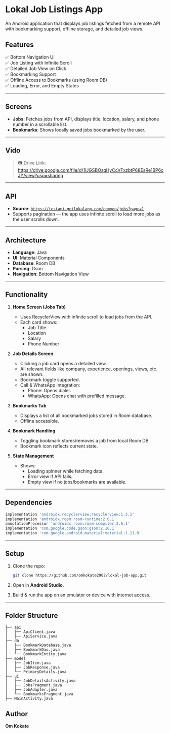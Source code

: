 # Lokal Job Listings App

An Android application that displays job listings fetched from a remote API with bookmarking support, offline storage, and detailed job views.

## Features

✅ Bottom Navigation UI  
✅ Job Listing with Infinite Scroll  
✅ Detailed Job View on Click  
✅ Bookmarking Support  
✅ Offline Access to Bookmarks (using Room DB)  
✅ Loading, Error, and Empty States  

---

## Screens

- **Jobs**: Fetches jobs from API, displays title, location, salary, and phone number in a scrollable list.
- **Bookmarks**: Shows locally saved jobs bookmarked by the user.

---

## Vido

> 📷 Drive Link: https://drive.google.com/file/d/1lJGSBOsqHyCcVFxzbtP68EsRe1BP6cJY/view?usp=sharing

---

## API

- **Source**: [`https://testapi.getlokalapp.com/common/jobs?page=1`](https://testapi.getlokalapp.com/common/jobs?page=1)  
- Supports pagination — the app uses infinite scroll to load more jobs as the user scrolls down.

---

## Architecture

- **Language**: Java
- **UI**: Material Components
- **Database**: Room DB
- **Parsing**: Gson
- **Navigation**: Bottom Navigation View

---

## Functionality

1. **Home Screen (Jobs Tab)**  
   - Uses RecyclerView with infinite scroll to load jobs from the API.
   - Each card shows:
     - Job Title
     - Location
     - Salary
     - Phone Number

2. **Job Details Screen**  
   - Clicking a job card opens a detailed view.
   - All relevant fields like company, experience, openings, views, etc. are shown.
   - Bookmark toggle supported.
   - Call & WhatsApp integration:
     - Phone: Opens dialer.
     - WhatsApp: Opens chat with prefilled message.

3. **Bookmarks Tab**  
   - Displays a list of all bookmarked jobs stored in Room database.
   - Offline accessible.

4. **Bookmark Handling**  
   - Toggling bookmark stores/removes a job from local Room DB.
   - Bookmark icon reflects current state.

5. **State Management**  
   - Shows:
     - Loading spinner while fetching data.
     - Error view if API fails.
     - Empty view if no jobs/bookmarks are available.

---

## Dependencies

```groovy
implementation 'androidx.recyclerview:recyclerview:1.3.1'
implementation 'androidx.room:room-runtime:2.6.1'
annotationProcessor 'androidx.room:room-compiler:2.6.1'
implementation 'com.google.code.gson:gson:2.10.1'
implementation 'com.google.android.material:material:1.11.0'
```

---

## Setup

1. Clone the repo:
   ```bash
   git clone https://github.com/omkokate2902/lokal-job-app.git
   ```

2. Open in **Android Studio**.

3. Build & run the app on an emulator or device with internet access.

---

## Folder Structure

```
├── api
│   ├── ApiClient.java
│   ├── ApiService.java
├── db
│   ├── BookmarkDatabase.java
│   ├── BookmarkDao.java
│   └── BookmarkEntity.java
├── model
│   ├── JobItem.java
│   ├── JobResponse.java
│   └── PrimaryDetails.java
├── ui
│   ├── JobDetailsActivity.java
│   ├── JobsFragment.java
│   ├── JobAdapter.java
│   └── BookmarksFragment.java
├── MainActivity.java
```

## Author

**Om Kokate**
